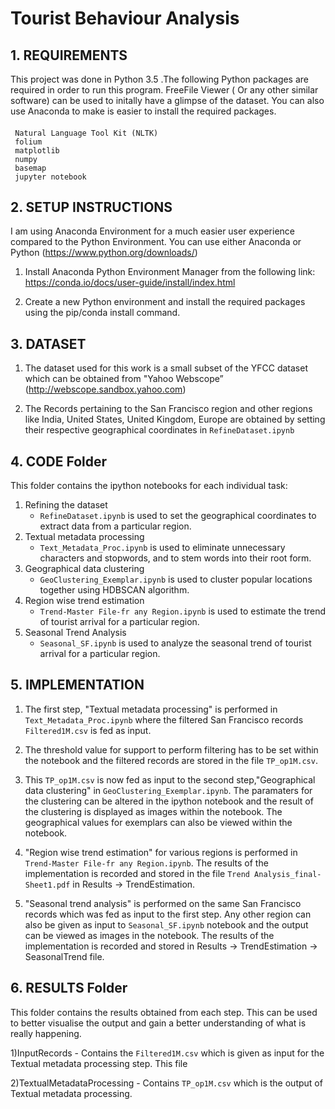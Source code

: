 # Tourist Behaviour Analysis

## 1. REQUIREMENTS
This project was done in Python 3.5 .The following Python packages are required in order to run this program. FreeFile Viewer ( Or any other similar software) can be used to initally have a glimpse of the dataset. You can also use Anaconda to make is easier to install the required packages.
####
	 Natural Language Tool Kit (NLTK)
	 folium
	 matplotlib
	 numpy
	 basemap
	 jupyter notebook

## 2. SETUP INSTRUCTIONS
I am using Anaconda Environment for a much easier user experience compared to the Python Environment. You can use either Anaconda or Python (https://www.python.org/downloads/)

1) Install Anaconda Python Environment Manager from the following link:
		https://conda.io/docs/user-guide/install/index.html
		
2) Create a new Python environment and install the required packages using the pip/conda install command.

## 3. DATASET
1) The dataset used for this work is a small subset of the YFCC dataset which can be obtained from "Yahoo Webscope” (http://webscope.sandbox.yahoo.com)	

2) The Records pertaining to the San Francisco region and other regions like India, United States, United Kingdom, Europe are obtained by setting their respective geographical coordinates in `RefineDataset.ipynb`

## 4. CODE Folder
This folder contains the ipython notebooks for each individual task:
1. Refining the dataset
   - `RefineDataset.ipynb` is used to set the geographical coordinates to extract data from a particular region.
2. Textual metadata processing 
   - `Text_Metadata_Proc.ipynb` is used to eliminate unnecessary characters and stopwords, and to stem words into their root form.
3. Geographical data clustering
   - `GeoClustering_Exemplar.ipynb` is used to cluster popular locations together using HDBSCAN algorithm.
4. Region wise trend estimation 
   - `Trend-Master File-fr any Region.ipynb` is used to estimate the trend of tourist arrival for a particular region.
5. Seasonal Trend Analysis
   - `Seasonal_SF.ipynb` is used to analyze the seasonal trend of tourist arrival for a particular region.


## 5. IMPLEMENTATION
1) The first step, "Textual metadata processing" is performed in `Text_Metadata_Proc.ipynb` where the filtered San Francisco records `Filtered1M.csv` is fed as input.

2) The threshold value for support to perform filtering has to be set within the notebook and the filtered records are stored in the file  `TP_op1M.csv`.

3) This `TP_op1M.csv` is now fed as input to the second step,"Geographical data clustering" in `GeoClustering_Exemplar.ipynb`. The paramaters for the clustering can be altered in the ipython notebook and the result of the clustering is displayed as images within the notebook. The geographical values for exemplars can also be viewed within the notebook.

4) "Region wise trend estimation" for various regions is performed in `Trend-Master File-fr any Region.ipynb`. The results of the implementation is recorded and stored in the file `Trend Analysis_final-Sheet1.pdf` in Results -> TrendEstimation.

5) "Seasonal trend analysis" is performed on the same San Francisco records which was fed as input to the first step. Any other region can also be given as input to `Seasonal_SF.ipynb` notebook and the output can be viewed as images in the notebook. The results of the implementation is recorded and stored in Results -> TrendEstimation -> SeasonalTrend file.

## 6. RESULTS Folder
This folder contains the results obtained from each step. This can be used to better visualise the output and gain a better understanding of what is really happening.

1)InputRecords - Contains the `Filtered1M.csv` which is given as input for the Textual metadata processing step. This file 

2)TextualMetadataProcessing - Contains `TP_op1M.csv` which is the output of Textual metadata processing.
